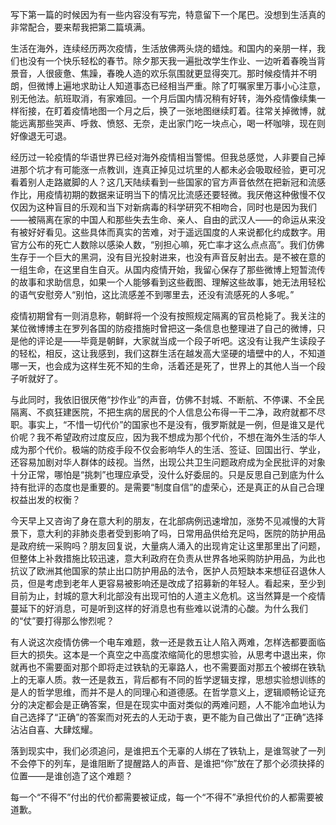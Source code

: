 写下第一篇的时候因为有一些内容没有写完，特意留下一个尾巴。没想到生活真的非常配合，要来帮我把第二篇填满。

生活在海外，连续经历两次疫情，生活放佛两头烧的蜡烛。和国内的亲朋一样，我们也没有一个快乐轻松的春节。除夕那天我一遍批改学生作业、一边听着春晚当背景音，人很疲惫、焦躁，春晚人造的欢乐氛围就更显得突兀。那时候疫情并不明朗，但微博上遍地求助让人知道事态已经相当严重。除了叮嘱家里万事小心注意，别无他法。航班取消，有家难回。一个月后国内情况稍有好转，海外疫情像续集一样衔接，在盯着疫情地图一个月之后，换了一张地图继续盯着。往常关掉微博，就能远离那些哭声、呼救、愤怒、无奈，走出家门吃一块点心，喝一杯咖啡，现在则好像退无可退。

经历过一轮疫情的华语世界已经对海外疫情相当警惕。但我总感觉，人非要自己掉进那个坑才有可能涨一点教训，连真正掉见过坑里的人都未必会吸取经验，更可况看着别人走路崴脚的人？这几天陆续看到一些国家的官方声音依然在把新冠和流感作比，用疫情初期的数据来证明当下的情况比流感还要轻微。我厌倦这种傲慢不仅仅因为这种盲目的乐观和当下对新病毒的科学研究不相吻合，同时也是因为我们——被隔离在家的中国人和那些失去生命、亲人、自由的武汉人——的命运从来没有被好好看见。这些具体而真实的苦难，对于遥远国度的人来说都化约成数字。用官方公布的死亡人数除以感染人数，“别担心嘛，死亡率才这么点点高”。我们仿佛生存于一个巨大的黑洞，没有目光投射进来，也没有声音反射出去。是不被在意的一组生命，在这里自生自灭。从国内疫情开始，我留心保存了那些微博上短暂流传的故事和求助信息，如果一个人能够看到这些截图、理解这些故事，她无法用轻松的语气安慰旁人“别怕，这比流感差不到哪里去，还没有流感死的人多呢。”

疫情初期曾有一则消息称，朝鲜将一个没有按照规定隔离的官员枪毙了。我关注的某位微博博主在罗列各国的防疫措施时曾把这一条信息也整理进了自己的微博，只是他的评论是——毕竟是朝鲜，大家就当成一个段子听吧。这没有让我产生读段子的轻松，相反，这让我感到，我们这群生活在越发高大坚硬的墙壁中的人，不知道哪一天，也会成为这样生死不知的生命，活着还是死了，世界上的其他人当一个段子听就好了。

与此同时，我依旧很厌倦“抄作业”的声音，仿佛不封城、不断航、不停课、不全民隔离、不疯狂建医院，不把生病的居民的个人信息公布得一干二净，政府就都不尽职。事实上，“不惜一切代价”的国家也不是没有，俄罗斯就是一例，但是谁又是代价呢？我不希望政府过度反应，因为我不想成为那个代价，不想在海外生活的华人成为那个代价。极端的防疫手段不仅会影响华人的生活、签证、回国出行、学业，还容易加剧对华人群体的歧视。当然，出现公共卫生问题政府成为全民批评的对象十分正常，哪怕是“挑刺”也理应承受，没什么好委屈的。只是反思自己到底为什么持有批评的态度也是重要的。是需要“制度自信”的虚荣心，还是真正的从自己合理权益出发的权衡？

今天早上又咨询了身在意大利的朋友，在北部病例迅速增加，涨势不见减慢的大背景下，意大利的非肺炎患者受到影响了吗，日常用品供给充足吗，医院的防护用品是政府统一采购吗？朋友回复说，大量病人涌入的出现肯定让这里那里出了问题，但整体上补救措施比较迅速，意大利政府在负责从世界各地采购防护用品，为此也抗议了欧洲其他国家的禁止出口防护用品的法令，医护人员短缺本来想征召退休人员，但是考虑到老年人更容易被影响还是改成了招募新的年轻人。看起来，至少到目前为止，封城的意大利北部没有出现可怕的人道主义危机。这当然算是一个疫情蔓延下的好消息，可是听到这样的好消息也有些难以说清的心酸。为什么我们的“仗”要打得那么惨烈呢？

有人说这次疫情仿佛一个电车难题，救一还是救五让人陷入两难，怎样选都要面临巨大的损失。这本是一个真空之中高度浓缩简化的思想实验，从思考中退出来，你就再也不需要面对那个即将走过铁轨的无辜路人，也不需要面对那五个被绑在铁轨上的无辜人质。救一还是救五，背后都有不同的哲学逻辑支撑，思想实验想训练的是人的哲学思维，而并不是人的同理心和道德感。在哲学意义上，逻辑顺畅论证充分的决定都会是正确答案，但是在现实中面对类似的两难问题，人不能冷血地认为自己选择了“正确”的答案而对死去的人无动于衷，更不能为自己做出了“正确”选择沾沾自喜、大肆炫耀。

落到现实中，我们必须追问，是谁把五个无辜的人绑在了铁轨上，是谁驾驶了一列不会停下的列车，是谁阻断了提醒路人的声音、是谁把“你”放在了那个必须抉择的位置——是谁创造了这个难题？

每一个“不得不”付出的代价都需要被证成，每一个“不得不”承担代价的人都需要被道歉。